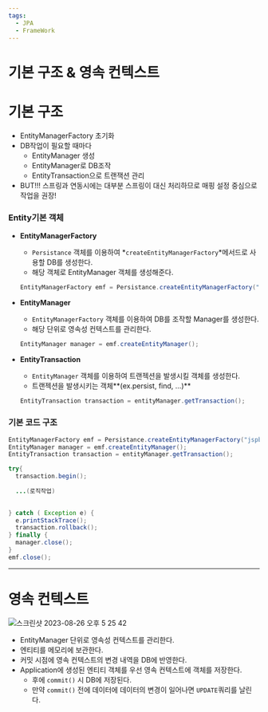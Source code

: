 ```yaml
---
tags:
  - JPA
  - FrameWork
---
```


# 기본 구조 & 영속 컨텍스트

# 기본 구조

- EntityManagerFactory 초기화
- DB작업이 필요할 때마다
    - EntityManager 생성
    - EntityManager로 DB조작
    - EntityTransaction으로 트랜잭션 관리
- BUT!!! 스프링과 연동시에는 대부분 스프링이 대신 처리하므로 매핑 설정 중심으로 작업을 권장!

### Entity기본 객체

- **EntityManagerFactory**
    - `Persistance` 객체를 이용하여 *`createEntityManagerFactory`*메서드로 사용할 DB를 생성한다.
    - 해당 객체로 EntityManager 객체를 생성해준다.
    
    ```java
    EntityManagerFactory emf = Persistance.createEntityManagerFactory("jspbegin");
    ```
    
- **EntityManager**
    - `EntityManagerFactory` 객체를 이용하여 DB를 조작할 Manager를 생성한다.
    - 해당 단위로 영속성 컨텍스트를 관리한다.
    
    ```java
    EntityManager manager = emf.createEntityManager();
    ```
    
- **EntityTransaction**
    - `EntityManager` 객체를 이용하여 트랜젝션을 발생시킬 객체를 생성한다.
    - 트랜젝션을 발생시키는 객체**(ex.persist, find, …)**
    
    ```java
    EntityTransaction transaction = entityManager.getTransaction();
    ```
    

### 기본 코드 구조

```java
EntityManagerFactory emf = Persistance.createEntityManagerFactory("jspbegin");
EntityManager manager = emf.createEntityManager();
EntityTransaction transaction = entityManager.getTransaction();

try{
  transaction.begin();
  
  ...(로직작업)
  

} catch ( Exception e) {
  e.printStackTrace();
  transaction.rollback();
} finally {
  manager.close();
}
emf.close();
```

---

# 영속 컨텍스트

![스크린샷 2023-08-26 오후 5 25 42](https://github.com/SubiYoon/SubiYoon.github.io/assets/117332903/8430eeec-8721-4515-adf5-ae9a67773ff1)

- EntityManager 단위로 영속성 컨텍스트를 관리한다.
- 엔티티를 메모리에 보관한다.
- 커밋 시점에 영속 컨텍스트의 변경 내역을 DB에 반영한다.
- Application에 생성된 엔티티 객체를 우선 영속 컨텍스트에 객체를 저장한다.
    - 후에 `commit()` 시 DB에 저장된다.
    - 만약 `commit()` 전에 데이터에 데이터의 변경이 일어나면 `UPDATE`쿼리를 날린다.
